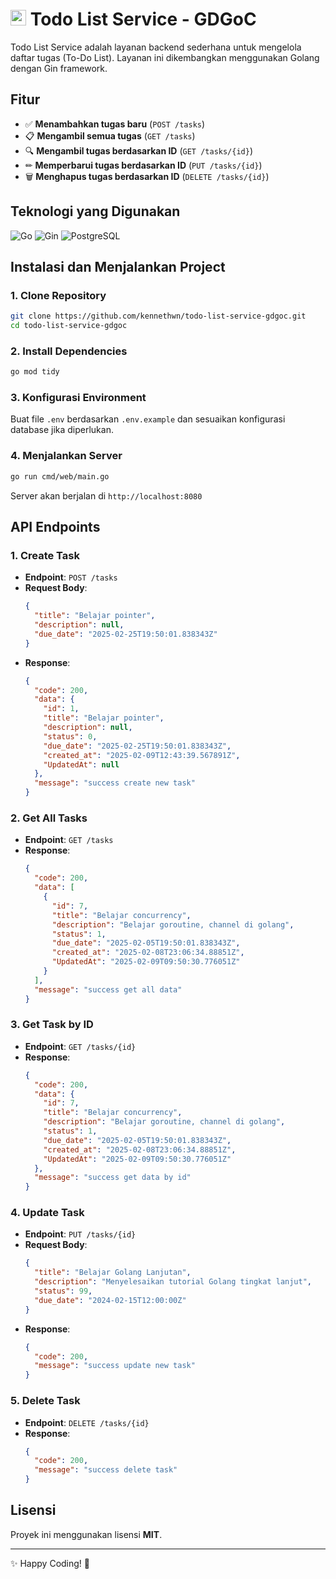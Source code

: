 # <img src="https://cdn.jsdelivr.net/gh/devicons/devicon/icons/go/go-original.svg" width="25px" height="25px"/> Todo List Service - GDGoC 

Todo List Service adalah layanan backend sederhana untuk mengelola daftar tugas (To-Do List). Layanan ini dikembangkan menggunakan Golang dengan Gin framework.


## Fitur
- ✅ **Menambahkan tugas baru** (`POST /tasks`)
- 📋 **Mengambil semua tugas** (`GET /tasks`)
- 🔍 **Mengambil tugas berdasarkan ID** (`GET /tasks/{id}`)
- ✏ **Memperbarui tugas berdasarkan ID** (`PUT /tasks/{id}`)
- 🗑 **Menghapus tugas berdasarkan ID** (`DELETE /tasks/{id}`)

## Teknologi yang Digunakan
![Go](https://img.shields.io/badge/Go-00ADD8?style=for-the-badge&logo=go&logoColor=white)
![Gin](https://img.shields.io/badge/Gin-00ADD8?style=for-the-badge&logo=go&logoColor=white)
![PostgreSQL](https://img.shields.io/badge/PostgreSQL-316192?style=for-the-badge&logo=postgresql&logoColor=white)

## Instalasi dan Menjalankan Project
### 1. Clone Repository
```sh
git clone https://github.com/kennethwn/todo-list-service-gdgoc.git
cd todo-list-service-gdgoc
```

### 2. Install Dependencies
```sh
go mod tidy
```

### 3. Konfigurasi Environment
Buat file `.env` berdasarkan `.env.example` dan sesuaikan konfigurasi database jika diperlukan.

### 4. Menjalankan Server
```sh
go run cmd/web/main.go
```

Server akan berjalan di `http://localhost:8080`

## API Endpoints

### 1. Create Task
- **Endpoint**: `POST /tasks`
- **Request Body**:
  ```json
  {
    "title": "Belajar pointer",
    "description": null,
    "due_date": "2025-02-25T19:50:01.838343Z"
  }
  ```
- **Response**:
  ```json
  {
    "code": 200,
    "data": {
      "id": 1,
      "title": "Belajar pointer",
      "description": null,
      "status": 0,
      "due_date": "2025-02-25T19:50:01.838343Z",
      "created_at": "2025-02-09T12:43:39.567891Z",
      "UpdatedAt": null
    },
    "message": "success create new task"
  }
  ```

### 2. Get All Tasks
- **Endpoint**: `GET /tasks`
- **Response**:
  ```json
  {
    "code": 200,
    "data": [
      {
        "id": 7,
        "title": "Belajar concurrency",
        "description": "Belajar goroutine, channel di golang",
        "status": 1,
        "due_date": "2025-02-05T19:50:01.838343Z",
        "created_at": "2025-02-08T23:06:34.88851Z",
        "UpdatedAt": "2025-02-09T09:50:30.776051Z"
      }
    ],
    "message": "success get all data"
  }
  ```

### 3. Get Task by ID
- **Endpoint**: `GET /tasks/{id}`
- **Response**:
  ```json
  {
    "code": 200,
    "data": {
      "id": 7,
      "title": "Belajar concurrency",
      "description": "Belajar goroutine, channel di golang",
      "status": 1,
      "due_date": "2025-02-05T19:50:01.838343Z",
      "created_at": "2025-02-08T23:06:34.88851Z",
      "UpdatedAt": "2025-02-09T09:50:30.776051Z"
    },
    "message": "success get data by id"
  }
  ```

### 4. Update Task
- **Endpoint**: `PUT /tasks/{id}`
- **Request Body**:
  ```json
  {
    "title": "Belajar Golang Lanjutan",
    "description": "Menyelesaikan tutorial Golang tingkat lanjut",
    "status": 99,
    "due_date": "2024-02-15T12:00:00Z"
  }
  ```
- **Response**:
  ```json
  {
    "code": 200,
    "message": "success update new task"
  }
  ```

### 5. Delete Task
- **Endpoint**: `DELETE /tasks/{id}`
- **Response**:
  ```json
  {
    "code": 200,
    "message": "success delete task"
  }
  ```

## Lisensi
Proyek ini menggunakan lisensi **MIT**.

---
✨ Happy Coding! 🚀